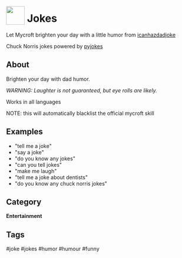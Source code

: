 # <img src='https://raw.githack.com/FortAwesome/Font-Awesome/master/svgs/solid/laugh.svg' card_color='#22a7f0' width='50' height='50' style='vertical-align:bottom'/> Jokes
 Let Mycroft brighten your day with a little humor from [icanhazdadjoke](icanhazdadjoke.com)

Chuck Norris jokes powered by [pyjokes](https://github.com/pyjokes/pyjokes)

## About 
Brighten your day with dad humor.  

 _WARNING:  Laughter is not guaranteed, but eye rolls are likely._

Works in all languages

NOTE: this will automatically blacklist the official mycroft skill

## Examples 
* "tell me a joke"
* "say a joke"
* "do you know any jokes"
* "can you tell jokes"
* "make me laugh"
* "tell me a joke about dentists"
* "do you know any chuck norris jokes"


## Category
**Entertainment**

## Tags
#joke
#jokes
#humor
#humour
#funny
